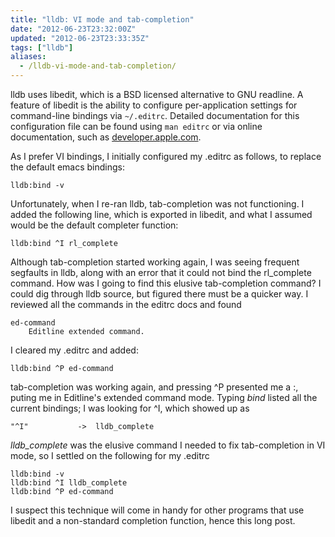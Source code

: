 ```yaml
---
title: "lldb: VI mode and tab-completion"
date: "2012-06-23T23:32:00Z"
updated: "2012-06-23T23:33:35Z"
tags: ["lldb"]
aliases:
  - /lldb-vi-mode-and-tab-completion/
---
```


lldb uses libedit, which is a BSD licensed alternative to GNU readline. A feature of libedit is the ability to configure per-application settings for command-line bindings via `~/.editrc`. Detailed documentation for this configuration file can be found using `man editrc` or via online documentation, such as [developer.apple.com](https://developer.apple.com/library/mac/#documentation/Darwin/Reference/ManPages/man5/editrc.5.html#//apple_ref/doc/man/5/editrc).

As I prefer VI bindings, I initially configured my .editrc as follows, to replace the default emacs bindings:

```
lldb:bind -v
```

Unfortunately, when I re-ran lldb, tab-completion was not functioning.  I added the following line, which is exported in libedit, and what I assumed would be the default completer function:

```
lldb:bind ^I rl_complete
```

Although tab-completion started working again, I was seeing frequent segfaults in lldb, along with an error that it could not bind the rl_complete command.  How was I going to find this elusive tab-completion command?  I could dig through lldb source, but figured there must be a quicker way.  I reviewed all the commands in the editrc docs and found 

```
ed-command
    Editline extended command.
```

I cleared my .editrc and added:

```
lldb:bind ^P ed-command
```

tab-completion was working again, and pressing ^P presented me a :, puting me in Editline's extended command mode. Typing _bind_ listed all the current bindings; I was looking for ^I, which showed up as

```
"^I"           ->  lldb_complete
```

_lldb_complete_ was the elusive command I needed to fix tab-completion in VI mode, so I settled on the following for my .editrc

```
lldb:bind -v
lldb:bind ^I lldb_complete
lldb:bind ^P ed-command
```

I suspect this technique will come in handy for other programs that use libedit and a non-standard completion function, hence this long post.
